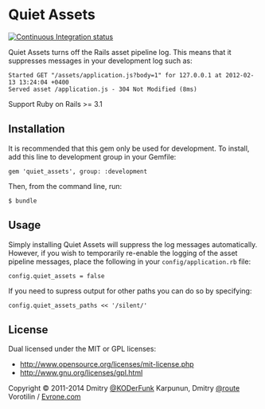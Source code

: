 # Quiet Assets
[![Continuous Integration status](https://secure.travis-ci.org/evrone/quiet_assets.png)](http://travis-ci.org/evrone/quiet_assets)

Quiet Assets turns off the Rails asset pipeline log. This means that it suppresses messages in your development log such as:

    Started GET "/assets/application.js?body=1" for 127.0.0.1 at 2012-02-13 13:24:04 +0400
    Served asset /application.js - 304 Not Modified (8ms)

Support Ruby on Rails >= 3.1

## Installation

It is recommended that this gem only be used for development.
To install, add this line to development group in your Gemfile:

    gem 'quiet_assets', group: :development

Then, from the command line, run:

    $ bundle

## Usage

Simply installing Quiet Assets will suppress the log messages automatically. However, if you wish to temporarily re-enable the logging of the asset pipeline messages,
place the following in your `config/application.rb` file:

    config.quiet_assets = false

If you need to supress output for other paths you can do so by specifying:

    config.quiet_assets_paths << '/silent/'


## License

Dual licensed under the MIT or GPL licenses:

+ http://www.opensource.org/licenses/mit-license.php
+ http://www.gnu.org/licenses/gpl.html

Copyright © 2011-2014 Dmitry [@KODerFunk](https://github.com/KODerFunk) Karpunun, Dmitry [@route](https://github.com/route) Vorotilin / [Evrone.com](http://evrone.com)
